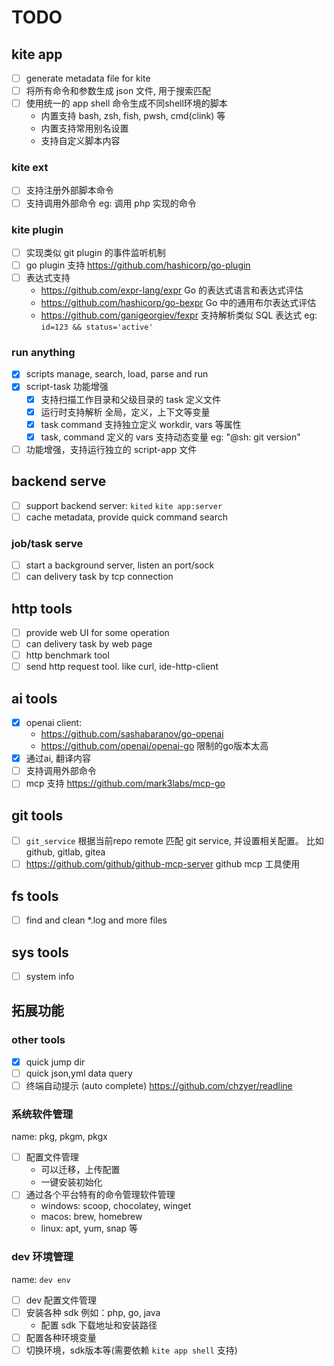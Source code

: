 # TODO

## kite app

- [ ] generate metadata file for kite
- [ ] 将所有命令和参数生成 json 文件, 用于搜索匹配
- [ ] 使用统一的 app shell 命令生成不同shell环境的脚本
  - 内置支持 bash, zsh, fish, pwsh, cmd(clink) 等
  - 内置支持常用别名设置
  - 支持自定义脚本内容

### kite ext

- [ ] 支持注册外部脚本命令
- [ ] 支持调用外部命令 eg: 调用 php 实现的命令

### kite plugin

- [ ] 实现类似 git plugin 的事件监听机制
- [ ] go plugin 支持 https://github.com/hashicorp/go-plugin
- [ ] 表达式支持
    - https://github.com/expr-lang/expr Go 的表达式语言和表达式评估
    - https://github.com/hashicorp/go-bexpr Go 中的通用布尔表达式评估
    - https://github.com/ganigeorgiev/fexpr 支持解析类似 SQL 表达式 eg: `id=123 && status='active'`

### run anything

- [x] scripts manage, search, load, parse and run 
- [x] script-task 功能增强
  - [x] 支持扫描工作目录和父级目录的 task 定义文件
  - [x] 运行时支持解析 全局，定义，上下文等变量
  - [x] task command 支持独立定义 workdir, vars 等属性
  - [x] task, command 定义的 vars 支持动态变量 eg: "@sh: git version"
- [ ] 功能增强，支持运行独立的 script-app 文件

## backend serve

- [ ] support backend server: `kited` `kite app:server`
- [ ] cache metadata, provide quick command search

### job/task serve

- [ ] start a background server, listen an port/sock
- [ ] can delivery task by tcp connection

## http tools

- [ ] provide web UI for some operation
- [ ] can delivery task by web page
- [ ] http benchmark tool
- [ ] send http request tool. like curl, ide-http-client

## ai tools

- [x] openai client:
  - https://github.com/sashabaranov/go-openai
  - https://github.com/openai/openai-go 限制的go版本太高
- [x] 通过ai, 翻译内容
- [ ] 支持调用外部命令
- [ ] mcp 支持 https://github.com/mark3labs/mcp-go

## git tools

- [ ] `git_service` 根据当前repo remote 匹配 git service, 并设置相关配置。 比如 github, gitlab, gitea
- [ ] https://github.com/github/github-mcp-server github mcp 工具使用

## fs tools

- [ ] find and clean *.log and more files

## sys tools

- [ ] system info

## 拓展功能

### other tools

- [x] quick jump dir
- [ ] quick json,yml data query
- [ ] 终端自动提示 (auto complete) https://github.com/chzyer/readline

### 系统软件管理

name: pkg, pkgm, pkgx

- [ ] 配置文件管理
  - 可以迁移，上传配置
  - 一键安装初始化
- [ ] 通过各个平台特有的命令管理软件管理
  - windows: scoop, chocolatey, winget
  - macos: brew, homebrew
  - linux: apt, yum, snap 等

### dev 环境管理

name: `dev env`

- [ ] dev 配置文件管理
- [ ] 安装各种 sdk 例如：php, go, java
  - 配置 sdk 下载地址和安装路径
- [ ] 配置各种环境变量
- [ ] 切换环境，sdk版本等(需要依赖 `kite app shell` 支持)

